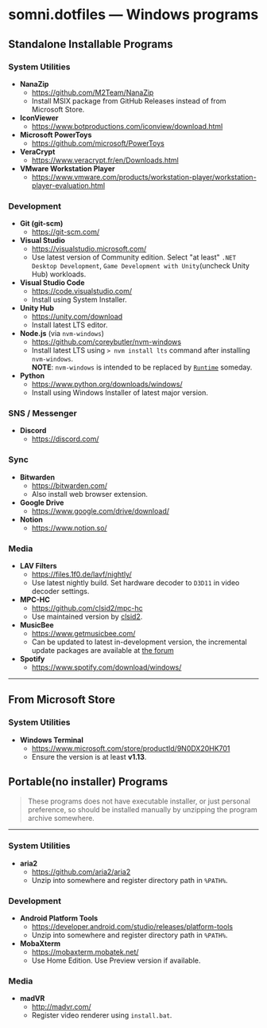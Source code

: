 somni.dotfiles ― Windows programs
=================================

## Standalone Installable Programs
### System Utilities
- **NanaZip**
  - https://github.com/M2Team/NanaZip
  - Install MSIX package from GitHub Releases instead of from Microsoft Store.
- **IconViewer**
  - https://www.botproductions.com/iconview/download.html
- **Microsoft PowerToys**
  - https://github.com/microsoft/PowerToys
- **VeraCrypt**
  - https://www.veracrypt.fr/en/Downloads.html
- **VMware Workstation Player**
  - https://www.vmware.com/products/workstation-player/workstation-player-evaluation.html

### Development
- **Git (git-scm)**
  - https://git-scm.com/
- **Visual Studio**
  - https://visualstudio.microsoft.com/
  - Use latest version of Community edition. Select "at least" `.NET Desktop Development`, `Game Development with Unity`(uncheck Unity Hub) workloads.
- **Visual Studio Code**
  - https://code.visualstudio.com/
  - Install using System Installer.
- **Unity Hub**
  - https://unity.com/download
  - Install latest LTS editor.
- **Node.js** (via `nvm-windows`)
  - https://github.com/coreybutler/nvm-windows
  - Install latest LTS using `> nvm install lts` command after installing `nvm-windows`.<br/>**NOTE**: `nvm-windows` is intended to be replaced by [`Runtime`](https://github.com/coreybutler/nvm-windows/wiki/Runtime) someday.
- **Python**
  - https://www.python.org/downloads/windows/
  - Install using Windows Installer of latest major version.

### SNS / Messenger
- **Discord**
  - https://discord.com/

### Sync
- **Bitwarden**
  - https://bitwarden.com/
  - Also install web browser extension.
- **Google Drive**
  - https://www.google.com/drive/download/
- **Notion**
  - https://www.notion.so/

### Media
- **LAV Filters**
  - https://files.1f0.de/lavf/nightly/
  - Use latest nightly build. Set hardware decoder to `D3D11` in video decoder settings.
- **MPC-HC**
  - https://github.com/clsid2/mpc-hc
  - Use maintained version by [clsid2](https://github.com/clsid2).
- **MusicBee**
  - https://www.getmusicbee.com/
  - Can be updated to latest in-development version, the incremental update packages are available at [the forum](https://getmusicbee.com/forum/index.php?board=6.0)
- **Spotify**
  - https://www.spotify.com/download/windows/

---

## From Microsoft Store
### System Utilities
- **Windows Terminal**
  - https://www.microsoft.com/store/productId/9N0DX20HK701
  - Ensure the version is at least **v1.13**.

## Portable(no installer) Programs
> These programs does not have executable installer, or just personal preference, so should be installed manually by unzipping the program archive somewhere.

---

### System Utilities
- **aria2**
  - https://github.com/aria2/aria2
  - Unzip into somewhere and register directory path in `%PATH%`.

### Development
- **Android Platform Tools**
  - https://developer.android.com/studio/releases/platform-tools
  - Unzip into somewhere and register directory path in `%PATH%`.
- **MobaXterm**
  - https://mobaxterm.mobatek.net/
  - Use Home Edition. Use Preview version if available.

### Media
- **madVR**
  - http://madvr.com/
  - Register video renderer using `install.bat`.

